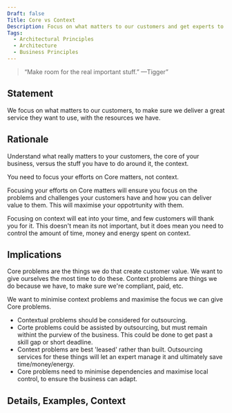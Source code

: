 ```yaml
---
Draft: false
Title: Core vs Context
Description: Focus on what matters to our customers and get experts to help with the rest.
Tags:
  - Architectural Principles
  - Architecture
  - Business Principles
---
```


> “Make room for the real important stuff.” —Tigger”

## Statement

We focus on what matters to our customers, to make sure we deliver a great service they want to use, with the resources we have.

## Rationale

Understand what really matters to your customers, the core of your business, versus the stuff you have to do around it, the context.

You need to focus your efforts on Core matters, not context. 

Focusing your efforts on Core matters will ensure you focus on the problems and challenges your customers have and how you can deliver value to them. This will maximise your oppotrtunity with them.

Focusing on context will eat into your time, and few customers will thank you for it. This doesn't mean its not important, but it does mean you need to control the amount of time, money and energy spent on context.

## Implications

Core problems are the things we do that create customer value. We want to give ourselves the most time to do these. Context problems are things we do because we have, to make sure we're compliant, paid, etc.

We want to minimise context problems and maximise the focus we can give Core problems.

* Contextual problems should be considered for outsourcing.
* Corte problems could be assisted by outsourcing, but must remain withint the purview of the business. This could be done to get past a skill gap or short deadline.
* Context problems are best 'leased' rather than built. Outsourcing services for these things will let an expert manage it and ultimately save time/money/energy.
* Core problems need to minimise dependencies and maximise local control, to ensure the business can adapt.

## Details, Examples, Context